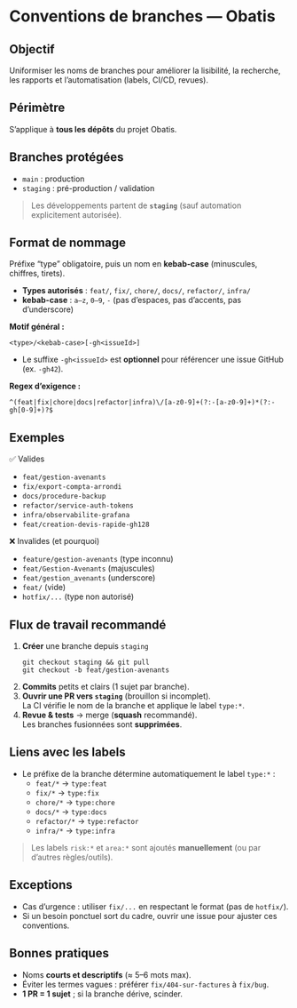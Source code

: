 # Conventions de branches — Obatis

## Objectif
Uniformiser les noms de branches pour améliorer la lisibilité, la recherche, les rapports et l’automatisation (labels, CI/CD, revues).

## Périmètre
S’applique à **tous les dépôts** du projet Obatis.

## Branches protégées
- `main` : production
- `staging` : pré-production / validation

> Les développements partent de **`staging`** (sauf automation explicitement autorisée).

## Format de nommage
Préfixe “type” obligatoire, puis un nom en **kebab-case** (minuscules, chiffres, tirets).
- **Types autorisés** : `feat/`, `fix/`, `chore/`, `docs/`, `refactor/`, `infra/`
- **kebab-case** : `a–z`, `0–9`, `-` (pas d’espaces, pas d’accents, pas d’underscore)

**Motif général :**
```
<type>/<kebab-case>[-gh<issueId>]
```
- Le suffixe `-gh<issueId>` est **optionnel** pour référencer une issue GitHub (ex. `-gh42`).

**Regex d’exigence :**
```
^(feat|fix|chore|docs|refactor|infra)\/[a-z0-9]+(?:-[a-z0-9]+)*(?:-gh[0-9]+)?$
```

## Exemples
✅ Valides
- `feat/gestion-avenants`
- `fix/export-compta-arrondi`
- `docs/procedure-backup`
- `refactor/service-auth-tokens`
- `infra/observabilite-grafana`
- `feat/creation-devis-rapide-gh128`

❌ Invalides (et pourquoi)
- `feature/gestion-avenants` (type inconnu)
- `feat/Gestion-Avenants` (majuscules)
- `feat/gestion_avenants` (underscore)
- `feat/` (vide)
- `hotfix/...` (type non autorisé)

## Flux de travail recommandé
1. **Créer** une branche depuis `staging`  
   ```
   git checkout staging && git pull
   git checkout -b feat/gestion-avenants
   ```
2. **Commits** petits et clairs (1 sujet par branche).
3. **Ouvrir une PR vers `staging`** (brouillon si incomplet).  
   La CI vérifie le nom de la branche et applique le label `type:*`.
4. **Revue & tests** → merge (**squash** recommandé).  
   Les branches fusionnées sont **supprimées**.

## Liens avec les labels
- Le préfixe de la branche détermine automatiquement le label `type:*` :
  - `feat/*` → `type:feat`
  - `fix/*` → `type:fix`
  - `chore/*` → `type:chore`
  - `docs/*` → `type:docs`
  - `refactor/*` → `type:refactor`
  - `infra/*` → `type:infra`

> Les labels `risk:*` et `area:*` sont ajoutés **manuellement** (ou par d’autres règles/outils).

## Exceptions
- Cas d’urgence : utiliser `fix/...` en respectant le format (pas de `hotfix/`).
- Si un besoin ponctuel sort du cadre, ouvrir une issue pour ajuster ces conventions.

## Bonnes pratiques
- Noms **courts et descriptifs** (≈ 5–6 mots max).
- Éviter les termes vagues : préférer `fix/404-sur-factures` à `fix/bug`.
- **1 PR = 1 sujet** ; si la branche dérive, scinder.
